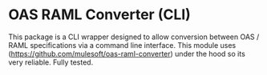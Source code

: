 # OAS RAML Converter (CLI)

This package is a CLI wrapper designed to allow conversion between OAS / RAML specifications via a command line interface. This module uses (https://github.com/mulesoft/oas-raml-converter) under the hood so its very reliable. Fully tested.
